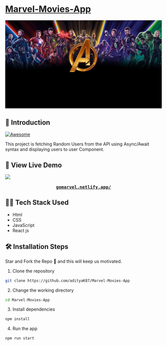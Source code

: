 # [Marvel-Movies-App](https://gomarvel.netlify.app/)

![Marvel-Movies-App](https://raw.githubusercontent.com/adityaK87/Marvel-Movies-App/main/src/assets/marvelbg.jpg)

## 📌 Introduction

[![Awesome](https://awesome.re/badge.svg)](https://awesome.re)

This project is fetching Random Users from the API using Async/Await syntax and displaying users to user Component.

## 🚀 View Live Demo

<img src="https://img.shields.io/badge/website-up-greene" />

<pre><center><a href="https://gomarvel.netlify.app/"><b>gomarvel.netlify.app/</b></a></center></pre>

## 👨‍💻 Tech Stack Used

-   Html
-   CSS
-   JavaScript
-   React js

## 🛠️ Installation Steps

Star and Fork the Repo 🌟 and this will keep us motivated.

1. Clone the repository

```bash
git clone https://github.com/adityaK87/Marvel-Movies-App
```

2. Change the working directory

```bash
cd Marvel-Movies-App
```

3. Install dependencies

```bash
npm install
```

4. Run the app

```bash
npm run start
```
